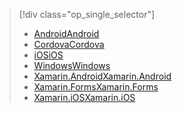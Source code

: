> [!div class="op_single_selector"]
> * [<span data-ttu-id="9ebd0-101">Android</span><span class="sxs-lookup"><span data-stu-id="9ebd0-101">Android</span></span>](../articles/app-service-mobile/app-service-mobile-android-get-started-offline-data.md)
> * [<span data-ttu-id="9ebd0-102">Cordova</span><span class="sxs-lookup"><span data-stu-id="9ebd0-102">Cordova</span></span>](../articles/app-service-mobile/app-service-mobile-cordova-get-started-offline-data.md)
> * [<span data-ttu-id="9ebd0-103">iOS</span><span class="sxs-lookup"><span data-stu-id="9ebd0-103">iOS</span></span>](../articles/app-service-mobile/app-service-mobile-ios-get-started-offline-data.md)
> * [<span data-ttu-id="9ebd0-104">Windows</span><span class="sxs-lookup"><span data-stu-id="9ebd0-104">Windows</span></span>](../articles/app-service-mobile/app-service-mobile-windows-store-dotnet-get-started-offline-data.md)
> * [<span data-ttu-id="9ebd0-105">Xamarin.Android</span><span class="sxs-lookup"><span data-stu-id="9ebd0-105">Xamarin.Android</span></span>](../articles/app-service-mobile/app-service-mobile-xamarin-android-get-started-offline-data.md)
> * [<span data-ttu-id="9ebd0-106">Xamarin.Forms</span><span class="sxs-lookup"><span data-stu-id="9ebd0-106">Xamarin.Forms</span></span>](../articles/app-service-mobile/app-service-mobile-xamarin-forms-get-started-offline-data.md)
> * [<span data-ttu-id="9ebd0-107">Xamarin.iOS</span><span class="sxs-lookup"><span data-stu-id="9ebd0-107">Xamarin.iOS</span></span>](../articles/app-service-mobile/app-service-mobile-xamarin-ios-get-started-offline-data.md)
> 
> 

